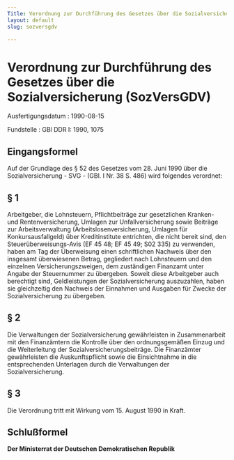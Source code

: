```yaml
---
Title: Verordnung zur Durchführung des Gesetzes über die Sozialversicherung
layout: default
slug: sozversgdv

---
```


# Verordnung zur Durchführung des Gesetzes über die Sozialversicherung (SozVersGDV)

Ausfertigungsdatum
:   1990-08-15

Fundstelle
:   GBl DDR I: 1990, 1075



## Eingangsformel

Auf der Grundlage des § 52 des Gesetzes vom 28. Juni 1990 über die
Sozialversicherung - SVG - (GBl. I Nr. 38 S. 486) wird folgendes
verordnet:


## § 1

Arbeitgeber, die Lohnsteuern, Pflichtbeiträge zur gesetzlichen
Kranken- und Rentenversicherung, Umlagen zur Unfallversicherung sowie
Beiträge zur Arbeitsverwaltung (Arbeitslosenversicherung, Umlagen für
Konkursausfallgeld) über Kreditinstitute entrichten, die nicht bereit
sind, den Steuerüberweisungs-Avis (EF 45 48; EF 45 49; S02 335) zu
verwenden, haben am Tag der Überweisung einen schriftlichen Nachweis
über den insgesamt überwiesenen Betrag, gegliedert nach Lohnsteuern
und den einzelnen Versicherungszweigen, dem zuständigen Finanzamt
unter Angabe der Steuernummer zu übergeben. Soweit diese Arbeitgeber
auch berechtigt sind, Geldleistungen der Sozialversicherung
auszuzahlen, haben sie gleichzeitig den Nachweis der Einnahmen und
Ausgaben für Zwecke der Sozialversicherung zu übergeben.


## § 2

Die Verwaltungen der Sozialversicherung gewährleisten in
Zusammenarbeit mit den Finanzämtern die Kontrolle über den
ordnungsgemäßen Einzug und die Weiterleitung der
Sozialversicherungsbeiträge. Die Finanzämter gewährleisten die
Auskunftspflicht sowie die Einsichtnahme in die entsprechenden
Unterlagen durch die Verwaltungen der Sozialversicherung.


## § 3

Die Verordnung tritt mit Wirkung vom 15. August 1990 in Kraft.


## Schlußformel

**Der Ministerrat der Deutschen Demokratischen Republik**


